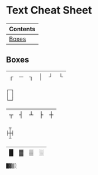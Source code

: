 # Text Cheat Sheet
| Contents |
|-|
|[Boxes](#box)|
## Boxes
|┌|─|┐|│|┘|└|
|-|-|-|-|-|-|
```
┌─┐	
│ │
└─┘
```
|┬|┤|┴|├|┼|
|-|-|-|-|-|
```
 ┬
├┼┤
 ┴
```
|█|▓|▒|░|
|-|-|-|-|
```
█▓▒░
```
